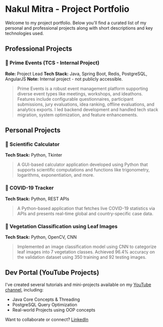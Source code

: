 # Nakul Mitra - Project Portfolio

Welcome to my project portfolio. Below you'll find a curated list of my personal and professional projects along with short descriptions and key technologies used.

## Professional Projects

### 🔹 Prime Events (TCS - Internal Project)
**Role:** Project Lead
**Tech Stack:** Java, Spring Boot, Redis, PostgreSQL, AngularJS
**Note:** Internal project - not publicly accessible.
> Prime Events is a robust event management platform supporting diverse event types like meetings, workshops, and ideathons. Features include configurable questionnaires, participant submissions, jury evaluations, idea ranking, offline evaluations, and analytics exports. I led backend development and handled tech stack migration, system optimization, and feature enhancements.

## Personal Projects

### 🔹 Scientific Calculator
**Tech Stack:** Python, Tkinter
> A GUI-based calculator application developed using Python that supports scientific computations and functions like trigonometry, logarithms, exponentiation, and more.

### 🔹 COVID-19 Tracker
**Tech Stack:** Python, REST APIs
> A Python-based application that fetches live COVID-19 statistics via APIs and presents real-time global and country-specific case data.

### 🔹 Vegetation Classification using Leaf Images
**Tech Stack:** Python, OpenCV, CNN
> Implemented an image classification model using CNN to categorize leaf images into 7 vegetation classes. Achieved 96.4% accuracy on the validation dataset using 350 training and 92 testing images.

## Dev Portal (YouTube Projects)
I've created several tutorials and mini-projects available on my [YouTube channel](https://www.youtube.com/@DevPortal2114), including:
- Java Core Concepts & Threading
- PostgreSQL Query Optimization
- Real-world Projects using OOP concepts

Want to collaborate or connect? [LinkedIn](https://www.linkedin.com/in/nakul-mitra-microservices-spring-boot-java-postgresql/)
